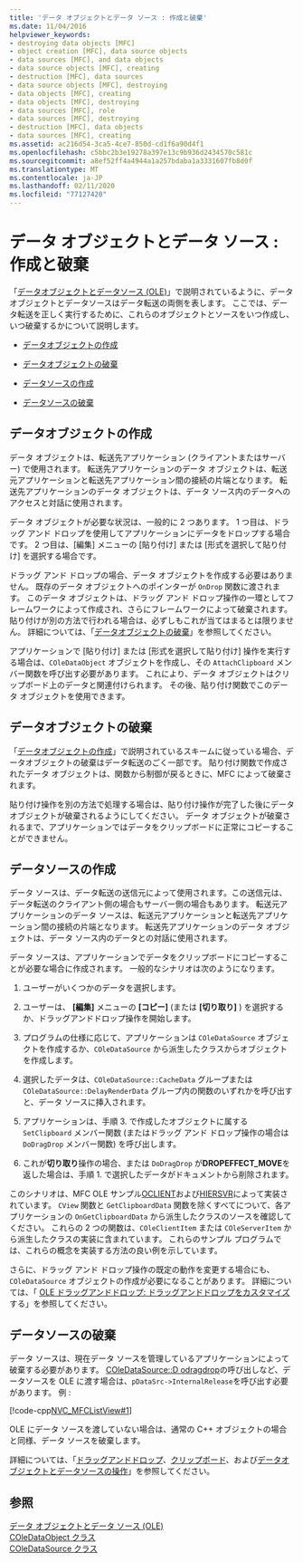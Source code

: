 ```yaml
---
title: 'データ オブジェクトとデータ ソース : 作成と破棄'
ms.date: 11/04/2016
helpviewer_keywords:
- destroying data objects [MFC]
- object creation [MFC], data source objects
- data sources [MFC], and data objects
- data source objects [MFC], creating
- destruction [MFC], data sources
- data source objects [MFC], destroying
- data objects [MFC], creating
- data objects [MFC], destroying
- data sources [MFC], role
- data sources [MFC], destroying
- destruction [MFC], data objects
- data sources [MFC], creating
ms.assetid: ac216d54-3ca5-4ce7-850d-cd1f6a90d4f1
ms.openlocfilehash: c5bbc2b3e19278a397e13c9b936d2434570c581c
ms.sourcegitcommit: a8ef52ff4a4944a1a257bdaba1a3331607fb8d0f
ms.translationtype: MT
ms.contentlocale: ja-JP
ms.lasthandoff: 02/11/2020
ms.locfileid: "77127420"
---
```

# <a name="data-objects-and-data-sources-creation-and-destruction"></a>データ オブジェクトとデータ ソース : 作成と破棄

「[データオブジェクトとデータソース (OLE)](../mfc/data-objects-and-data-sources-ole.md)」で説明されているように、データオブジェクトとデータソースはデータ転送の両側を表します。 ここでは、データ転送を正しく実行するために、これらのオブジェクトとソースをいつ作成し、いつ破棄するかについて説明します。

- [データオブジェクトの作成](#_core_creating_data_objects)

- [データオブジェクトの破棄](#_core_destroying_data_objects)

- [データソースの作成](#_core_creating_data_sources)

- [データソースの破棄](#_core_destroying_data_sources)

##  <a name="_core_creating_data_objects"></a>データオブジェクトの作成

データ オブジェクトは、転送先アプリケーション (クライアントまたはサーバー) で使用されます。 転送先アプリケーションのデータ オブジェクトは、転送元アプリケーションと転送先アプリケーション間の接続の片端となります。 転送先アプリケーションのデータ オブジェクトは、データ ソース内のデータへのアクセスと対話に使用されます。

データ オブジェクトが必要な状況は、一般的に 2 つあります。 1 つ目は、ドラッグ アンド ドロップを使用してアプリケーションにデータをドロップする場合です。 2 つ目は、[編集] メニューの [貼り付け] または [形式を選択して貼り付け] を選択する場合です。

ドラッグ アンド ドロップの場合、データ オブジェクトを作成する必要はありません。 既存のデータ オブジェクトへのポインターが `OnDrop` 関数に渡されます。 このデータ オブジェクトは、ドラッグ アンド ドロップ操作の一環としてフレームワークによって作成され、さらにフレームワークによって破棄されます。 貼り付けが別の方法で行われる場合は、必ずしもこれが当てはまるとは限りません。 詳細については、「[データオブジェクトの破棄](#_core_destroying_data_objects)」を参照してください。

アプリケーションで [貼り付け] または [形式を選択して貼り付け] 操作を実行する場合は、`COleDataObject` オブジェクトを作成し、その `AttachClipboard` メンバー関数を呼び出す必要があります。 これにより、データ オブジェクトはクリップボード上のデータと関連付けられます。 その後、貼り付け関数でこのデータ オブジェクトを使用できます。

##  <a name="_core_destroying_data_objects"></a>データオブジェクトの破棄

「[データオブジェクトの作成](#_core_creating_data_objects)」で説明されているスキームに従っている場合、データオブジェクトの破棄はデータ転送のごく一部です。 貼り付け関数で作成されたデータ オブジェクトは、関数から制御が戻るときに、MFC によって破棄されます。

貼り付け操作を別の方法で処理する場合は、貼り付け操作が完了した後にデータ オブジェクトが破棄されるようにしてください。 データ オブジェクトが破棄されるまで、アプリケーションではデータをクリップボードに正常にコピーすることができません。

##  <a name="_core_creating_data_sources"></a>データソースの作成

データ ソースは、データ転送の送信元によって使用されます。この送信元は、データ転送のクライアント側の場合もサーバー側の場合もあります。 転送元アプリケーションのデータ ソースは、転送元アプリケーションと転送先アプリケーション間の接続の片端となります。 転送先アプリケーションのデータ オブジェクトは、データ ソース内のデータとの対話に使用されます。

データ ソースは、アプリケーションでデータをクリップボードにコピーすることが必要な場合に作成されます。 一般的なシナリオは次のようになります。

1. ユーザーがいくつかのデータを選択します。

1. ユーザーは、 **[編集]** メニューの **[コピー]** (または **[切り取り]** ) を選択するか、ドラッグアンドドロップ操作を開始します。

1. プログラムの仕様に応じて、アプリケーションは `COleDataSource` オブジェクトを作成するか、`COleDataSource` から派生したクラスからオブジェクトを作成します。

1. 選択したデータは、`COleDataSource::CacheData` グループまたは `COleDataSource::DelayRenderData` グループ内の関数のいずれかを呼び出すと、データ ソースに挿入されます。

1. アプリケーションは、手順 3. で作成したオブジェクトに属する `SetClipboard` メンバー関数 (またはドラッグ アンド ドロップ操作の場合は `DoDragDrop` メンバー関数) を呼び出します。

1. これが**切り取り**操作の場合、または `DoDragDrop` が**DROPEFFECT_MOVE**を返した場合は、手順 1. で選択したデータがドキュメントから削除されます。

このシナリオは、MFC OLE サンプル[OCLIENT](../overview/visual-cpp-samples.md)および[HIERSVR](../overview/visual-cpp-samples.md)によって実装されています。 `CView` 関数と `GetClipboardData` 関数を除くすべてについて、各アプリケーションの `OnGetClipboardData` から派生したクラスのソースを確認してください。 これらの 2 つの関数は、`COleClientItem` または `COleServerItem` から派生したクラスの実装に含まれています。 これらのサンプル プログラムでは、これらの概念を実装する方法の良い例を示しています。

さらに、ドラッグ アンド ドロップ操作の既定の動作を変更する場合にも、`COleDataSource` オブジェクトの作成が必要になることがあります。 詳細については、「 [OLE ドラッグアンドドロップ: ドラッグアンドドロップをカスタマイズ](../mfc/drag-and-drop-ole.md#customize-drag-and-drop)する」を参照してください。

##  <a name="_core_destroying_data_sources"></a>データソースの破棄

データ ソースは、現在データ ソースを管理しているアプリケーションによって破棄する必要があります。 [COleDataSource::D odragdrop](../mfc/reference/coledatasource-class.md#dodragdrop)の呼び出しなど、データソースを OLE に渡す場合は、`pDataSrc->InternalRelease`を呼び出す必要があります。 例 :

[!code-cpp[NVC_MFCListView#1](../atl/reference/codesnippet/cpp/data-objects-and-data-sources-creation-and-destruction_1.cpp)]

OLE にデータ ソースを渡していない場合は、通常の C++ オブジェクトの場合と同様、データ ソースを破棄します。

詳細については、「[ドラッグアンドドロップ](../mfc/drag-and-drop-ole.md)、[クリップボード](../mfc/clipboard.md)、および[データオブジェクトとデータソースの操作](../mfc/data-objects-and-data-sources-manipulation.md)」を参照してください。

## <a name="see-also"></a>参照

[データ オブジェクトとデータ ソース (OLE)](../mfc/data-objects-and-data-sources-ole.md)<br/>
[COleDataObject クラス](../mfc/reference/coledataobject-class.md)<br/>
[COleDataSource クラス](../mfc/reference/coledatasource-class.md)
